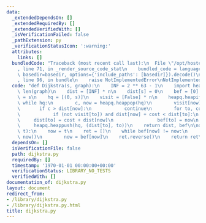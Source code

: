 ```yaml
---
data:
  _extendedDependsOn: []
  _extendedRequiredBy: []
  _extendedVerifiedWith: []
  _isVerificationFailed: false
  _pathExtension: py
  _verificationStatusIcon: ':warning:'
  attributes:
    links: []
  bundledCode: "Traceback (most recent call last):\n  File \"/opt/hostedtoolcache/Python/3.10.8/x64/lib/python3.10/site-packages/onlinejudge_verify/documentation/build.py\"\
    , line 71, in _render_source_code_stat\n    bundled_code = language.bundle(stat.path,\
    \ basedir=basedir, options={'include_paths': [basedir]}).decode()\n  File \"/opt/hostedtoolcache/Python/3.10.8/x64/lib/python3.10/site-packages/onlinejudge_verify/languages/python.py\"\
    , line 96, in bundle\n    raise NotImplementedError\nNotImplementedError\n"
  code: "def Dijkstra(s, graph):\n    INF = 2 ** 63 - 1\n    import heapq\n    n =\
    \ len(graph)\n    dist = [INF] * n\n    dist[s] = 0\n    bef = [0] * n\n    bef[s]\
    \ = s\n    hq = [(0, s)]\n    visit = [False] * n\n    heapq.heapify(hq)\n   \
    \ while hq:\n        c, now = heapq.heappop(hq)\n        visit[now] = True\n \
    \       if c > dist[now]:\n            continue\n        for to, cost in graph[now]:\n\
    \            if (not visit[to]) and dist[now] + cost < dist[to]:\n           \
    \     dist[to] = cost + dist[now]\n                bef[to] = now\n           \
    \     heapq.heappush(hq, (dist[to], to))\n    return dist, bef\n\ndef DijkstraRest(bef,\
    \ t):\n    now = t\n    ret = []\n    while bef[now] != now:\n        ret.append((bef[now],\
    \ now))\n        now = bef[now]\n    ret.reverse()\n    return ret\n\n"
  dependsOn: []
  isVerificationFile: false
  path: dijkstra.py
  requiredBy: []
  timestamp: '1970-01-01 00:00:00+00:00'
  verificationStatus: LIBRARY_NO_TESTS
  verifiedWith: []
documentation_of: dijkstra.py
layout: document
redirect_from:
- /library/dijkstra.py
- /library/dijkstra.py.html
title: dijkstra.py
---
```


